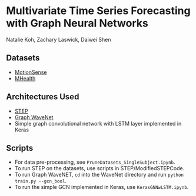 # Multivariate Time Series Forecasting with Graph Neural Networks
Natalie Koh, Zachary Laswick, Daiwei Shen

## Datasets
- [MotionSense](https://github.com/mmalekzadeh/motion-sense)
- [MHealth](https://archive.ics.uci.edu/ml/datasets/mhealth+dataset)

## Architectures Used
- [STEP](https://arxiv.org/abs/2206.09113)
- [Graph WaveNet](https://arxiv.org/pdf/1906.00121)
- Simple graph convolutional network with LSTM layer implemented in Keras

## Scripts
- For data pre-processing, see `PruneDatasets_SingleSubject.ipynb`.
- To run STEP on the datasets, use scripts in STEP/ModifiedSTEPCode.
- To run Graph WaveNET, `cd` into the WaveNet directory and run `python train.py --gcn_bool`.
- To run the simple GCN implemented in Keras, use `KerasGNNwLSTM.ipynb`.

